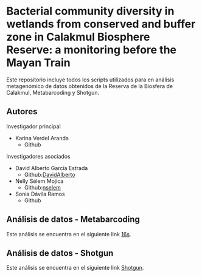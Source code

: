 # Bacterial community diversity in wetlands from conserved and buffer zone in Calakmul Biosphere Reserve: a monitoring before the Mayan Train

Este repositorio incluye todos los scripts utilizados para en análisis metagenómico de datos obtenidos de la Reserva de la Biosfera de Calakmul, Metabarcoding y Shotgun.

## Autores
Investigador principal
- Karina Verdel Aranda
  - Github

Investigadores asociados
- David Alberto García Estrada
  - Github:[DavidAlberto](https://github.com/DavidAlberto)
- Nelly Sélem Mojica
  - Github:[nselem](https://github.com/nselem)
- Sonia Dávila Ramos
  - Github

## Análisis de datos - Metabarcoding

Este análisis se encuentra en el siguiente link [16s](16s/AnalisisMetagenomaCalakmul16s.Rmd).

## Análisis de datos - Shotgun

Este análisis se encuentra en el siguiente link [Shotgun](Shotgun/AnalisisMetagenomaCalakmulShotgun.html).
